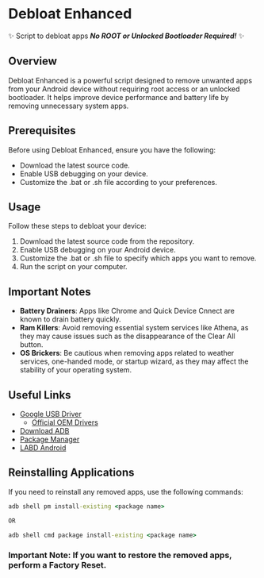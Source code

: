 # Debloat Enhanced

:sparkles: Script to debloat apps ***No ROOT or Unlocked Bootloader Required!*** :sparkles:

## Overview

Debloat Enhanced is a powerful script designed to remove unwanted apps from your Android device without requiring root access or an unlocked bootloader. It helps improve device performance and battery life by removing unnecessary system apps.

## Prerequisites

Before using Debloat Enhanced, ensure you have the following:

* Download the latest source code.
* Enable USB debugging on your device.
* Customize the .bat or .sh file according to your preferences.

## Usage

Follow these steps to debloat your device:

1. Download the latest source code from the repository.
2. Enable USB debugging on your Android device.
3. Customize the .bat or .sh file to specify which apps you want to remove.
4. Run the script on your computer.

## Important Notes

* **Battery Drainers**: Apps like Chrome and Quick Device Cnnect are known to drain battery quickly.
* **Ram Killers**: Avoid removing essential system services like Athena, as they may cause issues such as the disappearance of the Clear All button.
* **OS Brickers**: Be cautious when removing apps related to weather services, one-handed mode, or startup wizard, as they may affect the stability of your operating system.

## Useful Links

* [Google USB Driver](https://developer.android.com/studio/run/win-usb)
  * [Official OEM Drivers](https://developer.android.com/studio/run/oem-usb#Drivers)
* [Download ADB](https://developer.android.com/studio/releases/platform-tools)
* [Package Manager](https://play.google.com/store/apps/details?id=com.csdroid.pkg)
* [LABD Android](https://userupload.net/wutry343x43x)

## Reinstalling Applications

If you need to reinstall any removed apps, use the following commands:

```cmd
adb shell pm install-existing <package name>

OR

adb shell cmd package install-existing <package name>

```

### Important Note: If you want to restore the removed apps, perform a Factory Reset. ###
